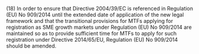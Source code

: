 (18) In order to ensure that Directive 2004/39/EC is referenced in Regulation (EU) No 909/2014 until the extended date of application of the new legal framework and that the transitional provisions for MTFs applying for registration as SME growth markets under Regulation (EU) No 909/2014 are maintained so as to provide sufficient time for MTFs to apply for such registration under Directive 2014/65/EU, Regulation (EU) No 909/2014 should be amended.